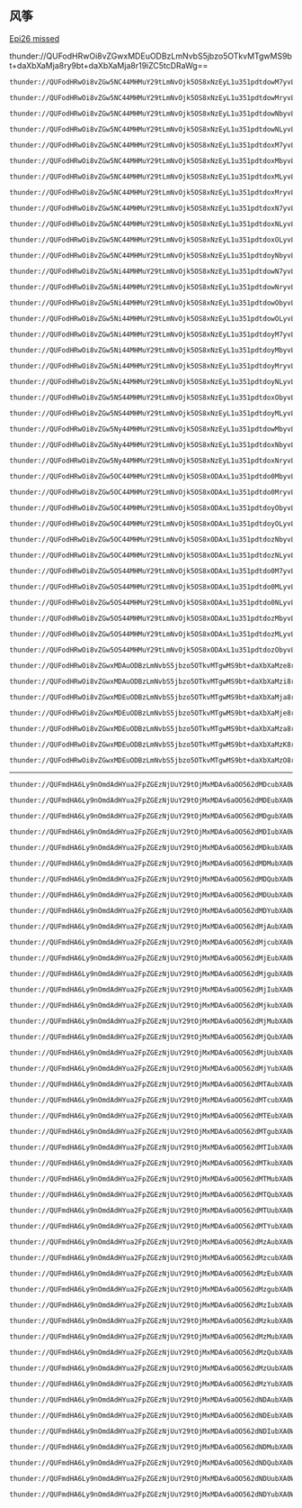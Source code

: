 ## 风筝

[Epi26 missed](thunder://QUFodHRwOi8vZGwxMDEuODBzLmNvbS5jbzo5OTkvMTgwMS9bt+daXbXaMja8ry9bt+daXbXaMja8r19iZC5tcDRaWg==)

thunder://QUFodHRwOi8vZGwxMDEuODBzLmNvbS5jbzo5OTkvMTgwMS9bt+daXbXaMja8ry9bt+daXbXaMja8r19iZC5tcDRaWg==


	thunder://QUFodHRwOi8vZGw5NC44MHMuY29tLmNvOjk5OS8xNzEyL1u351pdtdowM7yvL1u351pdtdowM7yvX2JkLm1wNFpa

	thunder://QUFodHRwOi8vZGw5NC44MHMuY29tLmNvOjk5OS8xNzEyL1u351pdtdowMryvL1u351pdtdowMryvX2JkLm1wNFpa

	thunder://QUFodHRwOi8vZGw5NC44MHMuY29tLmNvOjk5OS8xNzEyL1u351pdtdowNbyvL1u351pdtdowNbyvX2JkLm1wNFpa

	thunder://QUFodHRwOi8vZGw5NC44MHMuY29tLmNvOjk5OS8xNzEyL1u351pdtdowNLyvL1u351pdtdowNLyvX2JkLm1wNFpa

	thunder://QUFodHRwOi8vZGw5NC44MHMuY29tLmNvOjk5OS8xNzEyL1u351pdtdoxM7yvL1u351pdtdoxM7yvX2JkLm1wNFpa

	thunder://QUFodHRwOi8vZGw5NC44MHMuY29tLmNvOjk5OS8xNzEyL1u351pdtdoxMbyvL1u351pdtdoxMbyvX2JkLm1wNFpa

	thunder://QUFodHRwOi8vZGw5NC44MHMuY29tLmNvOjk5OS8xNzEyL1u351pdtdoxMLyvL1u351pdtdoxMLyvX2JkLm1wNFpa

	thunder://QUFodHRwOi8vZGw5NC44MHMuY29tLmNvOjk5OS8xNzEyL1u351pdtdoxMryvL1u351pdtdoxMryvX2JkLm1wNFpa

	thunder://QUFodHRwOi8vZGw5NC44MHMuY29tLmNvOjk5OS8xNzEyL1u351pdtdoxN7yvL1u351pdtdoxN7yvX2JkLm1wNFpa

	thunder://QUFodHRwOi8vZGw5NC44MHMuY29tLmNvOjk5OS8xNzEyL1u351pdtdoxNLyvL1u351pdtdoxNLyvX2JkLm1wNFpa

	thunder://QUFodHRwOi8vZGw5NC44MHMuY29tLmNvOjk5OS8xNzEyL1u351pdtdoxOLyvL1u351pdtdoxOLyvX2JkLm1wNFpa

	thunder://QUFodHRwOi8vZGw5NC44MHMuY29tLmNvOjk5OS8xNzEyL1u351pdtdoyNbyvL1u351pdtdoyNbyvX2JkLm1wNFpa

	thunder://QUFodHRwOi8vZGw5Ni44MHMuY29tLmNvOjk5OS8xNzEyL1u351pdtdowN7yvL1u351pdtdowN7yvX2JkLm1wNFpa

	thunder://QUFodHRwOi8vZGw5Ni44MHMuY29tLmNvOjk5OS8xNzEyL1u351pdtdowNryvL1u351pdtdowNryvX2JkLm1wNFpa

	thunder://QUFodHRwOi8vZGw5Ni44MHMuY29tLmNvOjk5OS8xNzEyL1u351pdtdowObyvL1u351pdtdowObyvX2JkLm1wNFpa

	thunder://QUFodHRwOi8vZGw5Ni44MHMuY29tLmNvOjk5OS8xNzEyL1u351pdtdowOLyvL1u351pdtdowOLyvX2JkLm1wNFpa

	thunder://QUFodHRwOi8vZGw5Ni44MHMuY29tLmNvOjk5OS8xNzEyL1u351pdtdoyM7yvL1u351pdtdoyM7yvX2JkLm1wNFpa

	thunder://QUFodHRwOi8vZGw5Ni44MHMuY29tLmNvOjk5OS8xNzEyL1u351pdtdoyMbyvL1u351pdtdoyMbyvX2JkLm1wNFpa

	thunder://QUFodHRwOi8vZGw5Ni44MHMuY29tLmNvOjk5OS8xNzEyL1u351pdtdoyMryvL1u351pdtdoyMryvX2JkLm1wNFpa

	thunder://QUFodHRwOi8vZGw5Ni44MHMuY29tLmNvOjk5OS8xNzEyL1u351pdtdoyNLyvL1u351pdtdoyNLyvX2JkLm1wNFpa

	thunder://QUFodHRwOi8vZGw5NS44MHMuY29tLmNvOjk5OS8xNzEyL1u351pdtdoxObyvL1u351pdtdoxObyvX2JkLm1wNFpa

	thunder://QUFodHRwOi8vZGw5NS44MHMuY29tLmNvOjk5OS8xNzEyL1u351pdtdoyMLyvL1u351pdtdoyMLyvX2JkLm1wNFpa

	thunder://QUFodHRwOi8vZGw5Ny44MHMuY29tLmNvOjk5OS8xNzEyL1u351pdtdowMbyvL1u351pdtdowMbyvX2JkLm1wNFpa

	thunder://QUFodHRwOi8vZGw5Ny44MHMuY29tLmNvOjk5OS8xNzEyL1u351pdtdoxNbyvL1u351pdtdoxNbyvX2JkLm1wNFpa

	thunder://QUFodHRwOi8vZGw5Ny44MHMuY29tLmNvOjk5OS8xNzEyL1u351pdtdoxNryvL1u351pdtdoxNryvX2JkLm1wNFpa

	thunder://QUFodHRwOi8vZGw5OC44MHMuY29tLmNvOjk5OS8xODAxL1u351pdtdo0MbyvL1u351pdtdo0MbyvX2JkLm1wNFpa

	thunder://QUFodHRwOi8vZGw5OC44MHMuY29tLmNvOjk5OS8xODAxL1u351pdtdo0MryvL1u351pdtdo0MryvX2JkLm1wNFpa

	thunder://QUFodHRwOi8vZGw5OC44MHMuY29tLmNvOjk5OS8xODAxL1u351pdtdoyObyvL1u351pdtdoyObyvX2JkLm1wNFpa

	thunder://QUFodHRwOi8vZGw5OC44MHMuY29tLmNvOjk5OS8xODAxL1u351pdtdoyOLyvL1u351pdtdoyOLyvX2JkLm1wNFpa

	thunder://QUFodHRwOi8vZGw5OC44MHMuY29tLmNvOjk5OS8xODAxL1u351pdtdozNbyvL1u351pdtdozNbyvX2JkLm1wNFpa

	thunder://QUFodHRwOi8vZGw5OC44MHMuY29tLmNvOjk5OS8xODAxL1u351pdtdozNLyvL1u351pdtdozNLyvX2JkLm1wNFpa

	thunder://QUFodHRwOi8vZGw5OS44MHMuY29tLmNvOjk5OS8xODAxL1u351pdtdo0M7yvL1u351pdtdo0M7yvX2JkLm1wNFpa

	thunder://QUFodHRwOi8vZGw5OS44MHMuY29tLmNvOjk5OS8xODAxL1u351pdtdo0MLyvL1u351pdtdo0MLyvX2JkLm1wNFpa

	thunder://QUFodHRwOi8vZGw5OS44MHMuY29tLmNvOjk5OS8xODAxL1u351pdtdo0NLyvL1u351pdtdo0NLyvX2JkLm1wNFpa

	thunder://QUFodHRwOi8vZGw5OS44MHMuY29tLmNvOjk5OS8xODAxL1u351pdtdozMbyvL1u351pdtdozMbyvX2JkLm1wNFpa

	thunder://QUFodHRwOi8vZGw5OS44MHMuY29tLmNvOjk5OS8xODAxL1u351pdtdozMLyvL1u351pdtdozMLyvX2JkLm1wNFpa

	thunder://QUFodHRwOi8vZGw5OS44MHMuY29tLmNvOjk5OS8xODAxL1u351pdtdozObyvL1u351pdtdozObyvX2JkLm1wNFpa

	thunder://QUFodHRwOi8vZGwxMDAuODBzLmNvbS5jbzo5OTkvMTgwMS9bt+daXbXaMze8ry9bt+daXbXaMze8r19iZC5tcDRaWg==

	thunder://QUFodHRwOi8vZGwxMDAuODBzLmNvbS5jbzo5OTkvMTgwMS9bt+daXbXaMzi8ry9bt+daXbXaMzi8r19iZC5tcDRaWg==

	thunder://QUFodHRwOi8vZGwxMDEuODBzLmNvbS5jbzo5OTkvMTgwMS9bt+daXbXaMja8ry9bt+daXbXaMja8r19iZC5tcDRaWg==

	thunder://QUFodHRwOi8vZGwxMDEuODBzLmNvbS5jbzo5OTkvMTgwMS9bt+daXbXaMje8ry9bt+daXbXaMje8r19iZC5tcDRaWg==

	thunder://QUFodHRwOi8vZGwxMDEuODBzLmNvbS5jbzo5OTkvMTgwMS9bt+daXbXaMza8ry9bt+daXbXaMza8r19iZC5tcDRaWg==

	thunder://QUFodHRwOi8vZGwxMDEuODBzLmNvbS5jbzo5OTkvMTgwMS9bt+daXbXaMzK8ry9bt+daXbXaMzK8r19iZC5tcDRaWg==

	thunder://QUFodHRwOi8vZGwxMDEuODBzLmNvbS5jbzo5OTkvMTgwMS9bt+daXbXaMzO8ry9bt+daXbXaMzO8r19iZC5tcDRaWg==


- - - - -


	thunder://QUFmdHA6Ly9nOmdAdHYua2FpZGEzNjUuY29tOjMxMDAv6aOO562dMDcubXA0Wlo=

	thunder://QUFmdHA6Ly9nOmdAdHYua2FpZGEzNjUuY29tOjMxMDAv6aOO562dMDEubXA0Wlo=

	thunder://QUFmdHA6Ly9nOmdAdHYua2FpZGEzNjUuY29tOjMxMDAv6aOO562dMDgubXA0Wlo=

	thunder://QUFmdHA6Ly9nOmdAdHYua2FpZGEzNjUuY29tOjMxMDAv6aOO562dMDIubXA0Wlo=

	thunder://QUFmdHA6Ly9nOmdAdHYua2FpZGEzNjUuY29tOjMxMDAv6aOO562dMDkubXA0Wlo=

	thunder://QUFmdHA6Ly9nOmdAdHYua2FpZGEzNjUuY29tOjMxMDAv6aOO562dMDMubXA0Wlo=

	thunder://QUFmdHA6Ly9nOmdAdHYua2FpZGEzNjUuY29tOjMxMDAv6aOO562dMDQubXA0Wlo=

	thunder://QUFmdHA6Ly9nOmdAdHYua2FpZGEzNjUuY29tOjMxMDAv6aOO562dMDUubXA0Wlo=

	thunder://QUFmdHA6Ly9nOmdAdHYua2FpZGEzNjUuY29tOjMxMDAv6aOO562dMDYubXA0Wlo=

	thunder://QUFmdHA6Ly9nOmdAdHYua2FpZGEzNjUuY29tOjMxMDAv6aOO562dMjAubXA0Wlo=

	thunder://QUFmdHA6Ly9nOmdAdHYua2FpZGEzNjUuY29tOjMxMDAv6aOO562dMjcubXA0Wlo=

	thunder://QUFmdHA6Ly9nOmdAdHYua2FpZGEzNjUuY29tOjMxMDAv6aOO562dMjEubXA0Wlo=

	thunder://QUFmdHA6Ly9nOmdAdHYua2FpZGEzNjUuY29tOjMxMDAv6aOO562dMjgubXA0Wlo=

	thunder://QUFmdHA6Ly9nOmdAdHYua2FpZGEzNjUuY29tOjMxMDAv6aOO562dMjIubXA0Wlo=

	thunder://QUFmdHA6Ly9nOmdAdHYua2FpZGEzNjUuY29tOjMxMDAv6aOO562dMjkubXA0Wlo=

	thunder://QUFmdHA6Ly9nOmdAdHYua2FpZGEzNjUuY29tOjMxMDAv6aOO562dMjMubXA0Wlo=

	thunder://QUFmdHA6Ly9nOmdAdHYua2FpZGEzNjUuY29tOjMxMDAv6aOO562dMjQubXA0Wlo=

	thunder://QUFmdHA6Ly9nOmdAdHYua2FpZGEzNjUuY29tOjMxMDAv6aOO562dMjUubXA0Wlo=

	thunder://QUFmdHA6Ly9nOmdAdHYua2FpZGEzNjUuY29tOjMxMDAv6aOO562dMjYubXA0Wlo=

	thunder://QUFmdHA6Ly9nOmdAdHYua2FpZGEzNjUuY29tOjMxMDAv6aOO562dMTAubXA0Wlo=

	thunder://QUFmdHA6Ly9nOmdAdHYua2FpZGEzNjUuY29tOjMxMDAv6aOO562dMTcubXA0Wlo=

	thunder://QUFmdHA6Ly9nOmdAdHYua2FpZGEzNjUuY29tOjMxMDAv6aOO562dMTEubXA0Wlo=

	thunder://QUFmdHA6Ly9nOmdAdHYua2FpZGEzNjUuY29tOjMxMDAv6aOO562dMTgubXA0Wlo=

	thunder://QUFmdHA6Ly9nOmdAdHYua2FpZGEzNjUuY29tOjMxMDAv6aOO562dMTIubXA0Wlo=

	thunder://QUFmdHA6Ly9nOmdAdHYua2FpZGEzNjUuY29tOjMxMDAv6aOO562dMTkubXA0Wlo=

	thunder://QUFmdHA6Ly9nOmdAdHYua2FpZGEzNjUuY29tOjMxMDAv6aOO562dMTMubXA0Wlo=

	thunder://QUFmdHA6Ly9nOmdAdHYua2FpZGEzNjUuY29tOjMxMDAv6aOO562dMTQubXA0Wlo=

	thunder://QUFmdHA6Ly9nOmdAdHYua2FpZGEzNjUuY29tOjMxMDAv6aOO562dMTUubXA0Wlo=

	thunder://QUFmdHA6Ly9nOmdAdHYua2FpZGEzNjUuY29tOjMxMDAv6aOO562dMTYubXA0Wlo=

	thunder://QUFmdHA6Ly9nOmdAdHYua2FpZGEzNjUuY29tOjMxMDAv6aOO562dMzAubXA0Wlo=

	thunder://QUFmdHA6Ly9nOmdAdHYua2FpZGEzNjUuY29tOjMxMDAv6aOO562dMzcubXA0Wlo=

	thunder://QUFmdHA6Ly9nOmdAdHYua2FpZGEzNjUuY29tOjMxMDAv6aOO562dMzEubXA0Wlo=

	thunder://QUFmdHA6Ly9nOmdAdHYua2FpZGEzNjUuY29tOjMxMDAv6aOO562dMzgubXA0Wlo=

	thunder://QUFmdHA6Ly9nOmdAdHYua2FpZGEzNjUuY29tOjMxMDAv6aOO562dMzIubXA0Wlo=

	thunder://QUFmdHA6Ly9nOmdAdHYua2FpZGEzNjUuY29tOjMxMDAv6aOO562dMzkubXA0Wlo=

	thunder://QUFmdHA6Ly9nOmdAdHYua2FpZGEzNjUuY29tOjMxMDAv6aOO562dMzMubXA0Wlo=

	thunder://QUFmdHA6Ly9nOmdAdHYua2FpZGEzNjUuY29tOjMxMDAv6aOO562dMzQubXA0Wlo=

	thunder://QUFmdHA6Ly9nOmdAdHYua2FpZGEzNjUuY29tOjMxMDAv6aOO562dMzUubXA0Wlo=

	thunder://QUFmdHA6Ly9nOmdAdHYua2FpZGEzNjUuY29tOjMxMDAv6aOO562dMzYubXA0Wlo=

	thunder://QUFmdHA6Ly9nOmdAdHYua2FpZGEzNjUuY29tOjMxMDAv6aOO562dNDAubXA0Wlo=

	thunder://QUFmdHA6Ly9nOmdAdHYua2FpZGEzNjUuY29tOjMxMDAv6aOO562dNDEubXA0Wlo=

	thunder://QUFmdHA6Ly9nOmdAdHYua2FpZGEzNjUuY29tOjMxMDAv6aOO562dNDIubXA0Wlo=

	thunder://QUFmdHA6Ly9nOmdAdHYua2FpZGEzNjUuY29tOjMxMDAv6aOO562dNDMubXA0Wlo=

	thunder://QUFmdHA6Ly9nOmdAdHYua2FpZGEzNjUuY29tOjMxMDAv6aOO562dNDQubXA0Wlo=

	thunder://QUFmdHA6Ly9nOmdAdHYua2FpZGEzNjUuY29tOjMxMDAv6aOO562dNDUubXA0Wlo=

	thunder://QUFmdHA6Ly9nOmdAdHYua2FpZGEzNjUuY29tOjMxMDAv6aOO562dNDYubXA0Wlo=

